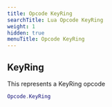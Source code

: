```yaml
---
title: Opcode KeyRing
searchTitle: Lua Opcode KeyRing
weight: 1
hidden: true
menuTitle: Opcode KeyRing
---
```

## KeyRing

This represents a KeyRing opcode
```lua
Opcode.KeyRing
```